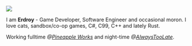 ![](https://media0.giphy.com/media/Nx0rz3jtxtEre/giphy.gif)

I am **Erdroy** - Game Developer, Software Engineer and occasional moron.
I love cats, sandbox/co-op games, C#, C99, C++ and lately Rust.

Working fulltime *@[Pineapple Works](https://github.com/Pineapple)* and night-time *@[AlwaysTooLate](https://github.com/AlwaysTooLate)*.
